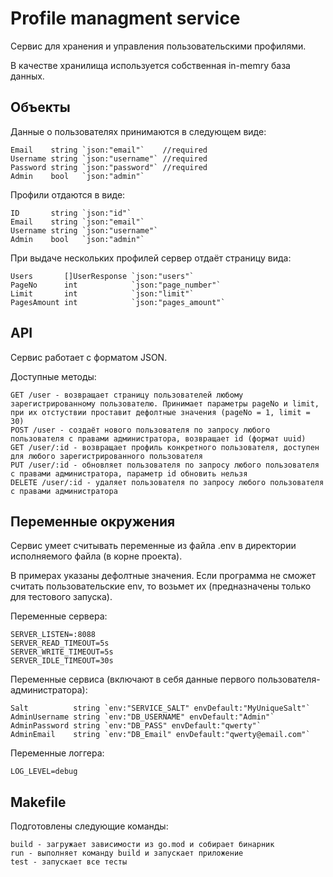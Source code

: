# Profile managment service
Сервис для хранения и управления пользовательскими профилями.

В качестве хранилища используется собственная in-memry база данных.

## Объекты

Данные о пользователях принимаются в следующем виде:

	Email    string `json:"email"`    //required
	Username string `json:"username"` //required
	Password string `json:"password"` //required
	Admin    bool   `json:"admin"`

Профили отдаются в виде:

    ID       string `json:"id"`
	Email    string `json:"email"`
	Username string `json:"username"`
	Admin    bool   `json:"admin"`

При выдаче нескольких профилей сервер отдаёт страницу вида:

    Users       []UserResponse `json:"users"`
	PageNo      int            `json:"page_number"`
	Limit       int            `json:"limit"`
	PagesAmount int            `json:"pages_amount"`

## API
Сервис работает с форматом JSON.

Доступные методы:

    GET /user - возвращает страницу пользователей любому зарегистрированному пользователю. Принимает параметры pageNo и limit, при их отстуствии проставит дефолтные значения (pageNo = 1, limit = 30)
	POST /user - создаёт нового пользователя по запросу любого пользователя с правами администратора, возвращает id (формат uuid)
	GET /user/:id - возвращает профиль конкретного пользователя, доступен для любого зарегистрированного пользователя
	PUT /user/:id - обновляет пользователя по запросу любого пользователя с правами администратора, параметр id обновить нельзя
	DELETE /user/:id - удаляет пользователя по запросу любого пользователя с правами администратора

## Переменные окружения

Сервис умеет считывать переменные из файла .env в директории исполняемого файла (в корне проекта).

В примерах указаны дефолтные значения. Если программа не сможет считать пользовательские env, то возьмет их (предназначены только для тестового запуска).

Переменные сервера:

    SERVER_LISTEN=:8088
    SERVER_READ_TIMEOUT=5s
    SERVER_WRITE_TIMEOUT=5s
    SERVER_IDLE_TIMEOUT=30s

Переменные сервиса (включают в себя данные первого пользователя-администратора):

    Salt          string `env:"SERVICE_SALT" envDefault:"MyUniqueSalt"`
	AdminUsername string `env:"DB_USERNAME" envDefault:"Admin"`
	AdminPassword string `env:"DB_PASS" envDefault:"qwerty"`
	AdminEmail    string `env:"DB_Email" envDefault:"qwerty@email.com"`

Переменные логгера:

    LOG_LEVEL=debug

## Makefile

Подготовлены следующие команды:

    build - загружает зависимости из go.mod и собирает бинарник
    run - выполняет команду build и запускает приложение
    test - запускает все тесты